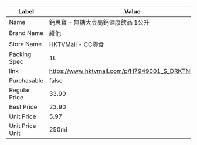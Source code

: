 | Label           | Value                                              |
| --------------- | -------------------------------------------------- |
| Name            | 鈣思寶 - 無糖大豆高鈣健康飲品 1公升                               |
| Brand Name      | 維他                                                 |
| Store Name      | HKTVMall - CC零食                                    |
| Packing Spec    | 1L                                                 |
| link            | https://www.hktvmall.com/p/H7949001_S_DRKTNMILK003 |
| Purchasable     | false                                              |
| Regular Price   | 33.90                                              |
| Best Price      | 23.90                                              |
| Unit Price      | 5.97                                               |
| Unit Price Unit | 250ml                                              |
